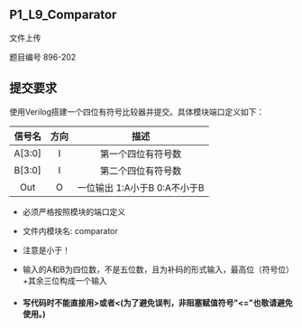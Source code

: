 ## P1_L9_Comparator

文件上传

题目编号 896-202

## 提交要求

使用Verilog搭建一个四位有符号比较器并提交。具体模块端口定义如下：

| 信号名 | 方向 |             描述             |
| :----: | :--: | :--------------------------: |
| A[3:0] |  I   |      第一个四位有符号数      |
| B[3:0] |  I   |      第二个四位有符号数      |
|  Out   |  O   | 一位输出 1:A小于B 0:A不小于B |

- 必须严格按照模块的端口定义

- 文件内模块名: comparator

- 注意是小于！

- 输入的A和B为四位数，不是五位数，且为补码的形式输入，最高位（符号位）+其余三位构成一个输入

- #### 写代码时不能直接用>或者<(为了避免误判，非阻塞赋值符号"<="也敬请避免使用。)